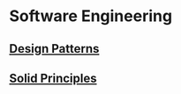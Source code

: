 # Software Engineering

## [Design Patterns](src/main/java/patterns/README.md)
## [Solid Principles](src/main/java/solid/README.md)